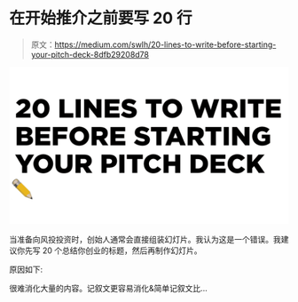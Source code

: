 # 在开始推介之前要写 20 行

> 原文：<https://medium.com/swlh/20-lines-to-write-before-starting-your-pitch-deck-8dfb29208d78>

![](img/d97dcbc79b6ee5952169f781a1796f90.png)

当准备向风投投资时，创始人通常会直接组装幻灯片。我认为这是一个错误。我建议你先写 20 个总结你创业的标题，然后再制作幻灯片。

原因如下:

很难消化大量的内容。记叙文更容易消化&简单记叙文比…
